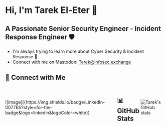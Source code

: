 # Hi, I'm Tarek El-Eter 👋

## A Passionate Senior Security Engineer - Incident Response Engineer 🛡️

- I'm always trying to learn more about Cyber Security & Incident Response 🌱
- Connect with me on Mastodon: Tarek@infosec.exchange

## 🔗 Connect with Me
<a href="https://www.linkedin.com/in/tarekeleter" style="display: inline-flex; align-items: center; text-decoration: none;">
![image]({https://img.shields.io/badge/LinkedIn-0077B5?style=for-the-badge&logo=linkedin&logoColor=white})

## 📊 GitHub Stats
![Tarek's GitHub stats](https://github-readme-stats.vercel.app/api?username=teleter&show_icons=true&theme=transparent)
